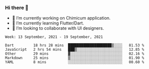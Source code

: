 ### Hi there 👋

<!--
**devcat37/devcat37** is a ✨ _special_ ✨ repository because its `README.md` (this file) appears on your GitHub profile.-->


- 🔭 I’m currently working on Chimicum application.
- 🌱 I’m currently learning Flutter/Dart.
- 👯 I’m looking to collaborate with UI designers.
<!-- - 🤔 I’m looking for help with ... -->

<!--START_SECTION:waka-->
```text
Week: 13 September, 2021 - 19 September, 2021

Dart         18 hrs 28 mins  ████████████████████▒░░░░   81.53 % 
JavaScript   2 hrs 54 mins   ███▒░░░░░░░░░░░░░░░░░░░░░   12.85 % 
Other        29 mins         ▓░░░░░░░░░░░░░░░░░░░░░░░░   02.16 % 
Markdown     25 mins         ▒░░░░░░░░░░░░░░░░░░░░░░░░   01.90 % 
YAML         8 mins          ░░░░░░░░░░░░░░░░░░░░░░░░░   00.60 % 
```
<!--END_SECTION:waka-->
